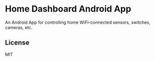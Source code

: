 # Home Dashboard Android App

An Android App for controlling home WiFi-connected sensors, switches, cameras, etc.

## License
MIT

